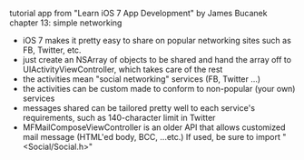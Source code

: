 tutorial app from "Learn iOS 7 App Development" by James Bucanek
chapter 13: simple networking

* iOS 7 makes it pretty easy to share on popular networking sites such as FB, Twitter, etc.
* just create an NSArray of objects to be shared and hand the array off to UIActivityViewController, which takes care of the rest
* the activities mean "social networking" services (FB, Twitter ...)
* the activities can be custom made to conform to non-popular (your own) services
* messages shared can be tailored pretty well to each service's requirements, such as 140-character limit in Twitter
* MFMailComposeViewController is an older API that allows customized mail message (HTML'ed body, BCC, ...etc.) If used, be sure to import "<Social/Social.h>"

